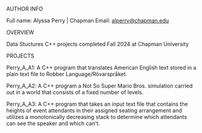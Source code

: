 AUTHOR INFO

Full name: Alyssa Perry | Chapman Email: alperry@chapman.edu

OVERVIEW

Data Stuctures C++ projects completed Fall 2024 at Chapman University

PROJECTS

Perry_A_A1: A C++ program that translates American English text stored in a plain text file to Robber Language/Rövarspråket.

Perry_A_A2: A C++ program a Not So Super Mario Bros. simulation carried out in a world that consists of a fixed number of levels.

Perry_A_A3: A C++ program that takes an input text file that contains the heights of event attendants in their assigned seating arrangement 
and utilizes a monotonically decreasing stack to determine which attendants can see the speaker and which can't.
